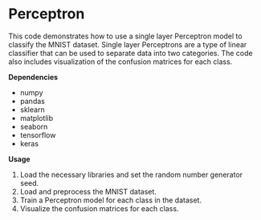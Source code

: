 # **Perceptron**

This code demonstrates how to use a single layer Perceptron model to classify the MNIST dataset. Single layer Perceptrons are a type of linear classifier that can be used to separate data into two categories. The code also includes visualization of the confusion matrices for each class.

**Dependencies**

- numpy
- pandas
- sklearn
- matplotlib
- seaborn
- tensorflow
- keras

**Usage**

1. Load the necessary libraries and set the random number generator seed.
2. Load and preprocess the MNIST dataset.
3. Train a Perceptron model for each class in the dataset.
4. Visualize the confusion matrices for each class.